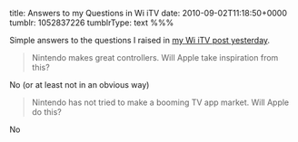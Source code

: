 title: Answers to my Questions in Wi iTV
date: 2010-09-02T11:18:50+0000
tumblr: 1052837226
tumblrType: text
%%%

Simple answers to the questions I raised in [my Wi iTV post yesterday](/post/1048235792). 

> Nintendo makes great controllers. Will Apple take inspiration from this?

No (or at least not in an obvious way)

> Nintendo has not tried to make a booming TV app market. Will Apple do this?

No
